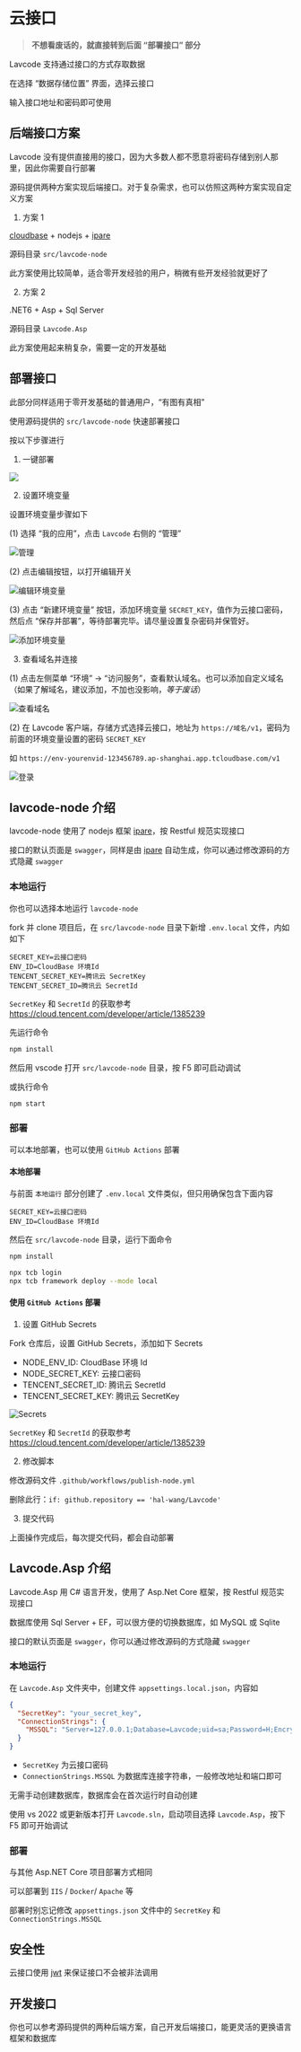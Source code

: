 # 云接口

> **不想看废话的，就直接转到后面 “部署接口” 部分**

Lavcode 支持通过接口的方式存取数据

在选择 “数据存储位置” 界面，选择云接口

输入接口地址和密码即可使用

## 后端接口方案

Lavcode 没有提供直接用的接口，因为大多数人都不愿意将密码存储到别人那里，因此你需要自行部署

源码提供两种方案实现后端接口。对于复杂需求，也可以仿照这两种方案实现自定义方案

1. 方案 1

[cloudbase](https://www.cloudbase.net/) + nodejs + [ipare](https://ipare.org)

源码目录 `src/lavcode-node`

此方案使用比较简单，适合零开发经验的用户，稍微有些开发经验就更好了

2. 方案 2

.NET6 + Asp + Sql Server

源码目录 `Lavcode.Asp`

此方案使用起来稍复杂，需要一定的开发基础

## 部署接口

此部分同样适用于零开发基础的普通用户，“有图有真相”

使用源码提供的 `src/lavcode-node` 快速部署接口

按以下步骤进行

1. 一键部署

[![](https://main.qcloudimg.com/raw/67f5a389f1ac6f3b4d04c7256438e44f.svg)](https://console.cloud.tencent.com/tcb/env/index?action=CreateAndDeployCloudBaseProject&appUrl=https%3A%2F%2Fgithub.com%2Fhal-wang%2FLavcode&branch=main&workDir=src/lavcode-node)

2. 设置环境变量

设置环境变量步骤如下

(1) 选择 “我的应用”，点击 `Lavcode` 右侧的 “管理”

![管理](./api/mng.png)

(2) 点击编辑按钮，以打开编辑开关

![编辑环境变量](./api/edit.png)

(3) 点击 “新建环境变量” 按钮，添加环境变量 `SECRET_KEY`，值作为云接口密码，然后点 “保存并部署”，等待部署完毕。请尽量设置复杂密码并保管好。

![添加环境变量](./api/add.png)

3. 查看域名并连接

(1) 点击左侧菜单 “环境” -> “访问服务”，查看默认域名。也可以添加自定义域名（如果了解域名，建议添加，不加也没影响，_等于废话_）

![查看域名](./api/url.png)

(2) 在 Lavcode 客户端，存储方式选择云接口，地址为 `https://域名/v1`，密码为前面的环境变量设置的密码 `SECRET_KEY`

如 `https://env-yourenvid-123456789.ap-shanghai.app.tcloudbase.com/v1`

![登录](./api/login.png)

## lavcode-node 介绍

lavcode-node 使用了 nodejs 框架 [ipare](https://ipare.org)，按 Restful 规范实现接口

接口的默认页面是 `swagger`，同样是由 [ipare](https://ipare.org) 自动生成，你可以通过修改源码的方式隐藏 `swagger`

### 本地运行

你也可以选择本地运行 `lavcode-node`

fork 并 clone 项目后，在 `src/lavcode-node` 目录下新增 `.env.local` 文件，内如如下

```
SECRET_KEY=云接口密码
ENV_ID=CloudBase 环境Id
TENCENT_SECRET_KEY=腾讯云 SecretKey
TENCENT_SECRET_ID=腾讯云 SecretId
```

`SecretKey` 和 `SecretId` 的获取参考 <https://cloud.tencent.com/developer/article/1385239>

先运行命令

```sh
npm install
```

然后用 vscode 打开 `src/lavcode-node` 目录，按 F5 即可启动调试

或执行命令

```sh
npm start
```

### 部署

可以本地部署，也可以使用 `GitHub Actions` 部署

#### 本地部署

与前面 `本地运行` 部分创建了 `.env.local` 文件类似，但只用确保包含下面内容

```
SECRET_KEY=云接口密码
ENV_ID=CloudBase 环境Id
```

然后在 `src/lavcode-node` 目录，运行下面命令

```sh
npm install

npx tcb login
npx tcb framework deploy --mode local
```

#### 使用 `GitHub Actions` 部署

1. 设置 GitHub Secrets

Fork 仓库后，设置 GitHub Secrets，添加如下 Secrets

- NODE_ENV_ID: CloudBase 环境 Id
- NODE_SECRET_KEY: 云接口密码
- TENCENT_SECRET_ID: 腾讯云 SecretId
- TENCENT_SECRET_KEY: 腾讯云 SecretKey

![Secrets](./api/secrets.png)

`SecretKey` 和 `SecretId` 的获取参考 <https://cloud.tencent.com/developer/article/1385239>

2. 修改脚本

修改源码文件 `.github/workflows/publish-node.yml`

删除此行：`if: github.repository == 'hal-wang/Lavcode'`

3. 提交代码

上面操作完成后，每次提交代码，都会自动部署

## Lavcode.Asp 介绍

Lavcode.Asp 用 C# 语言开发，使用了 Asp.Net Core 框架，按 Restful 规范实现接口

数据库使用 Sql Server + EF，可以很方便的切换数据库，如 MySQL 或 Sqlite

接口的默认页面是 `swagger`，你可以通过修改源码的方式隐藏 `swagger`

### 本地运行

在 `Lavcode.Asp` 文件夹中，创建文件 `appsettings.local.json`，内容如

```json
{
  "SecretKey": "your_secret_key",
  "ConnectionStrings": {
    "MSSQL": "Server=127.0.0.1;Database=Lavcode;uid=sa;Password=H;Encrypt=True;TrustServerCertificate=True;"
  }
}
```

- `SecretKey` 为云接口密码
- `ConnectionStrings.MSSQL` 为数据库连接字符串，一般修改地址和端口即可

无需手动创建数据库，数据库会在首次运行时自动创建

使用 vs 2022 或更新版本打开 `Lavcode.sln`，启动项目选择 `Lavcode.Asp`，按下 F5 即可开始调试

### 部署

与其他 Asp.NET Core 项目部署方式相同

可以部署到 `IIS` / `Docker`/ `Apache` 等

部署时别忘记修改 `appsettings.json` 文件中的 `SecretKey` 和 `ConnectionStrings.MSSQL`

## 安全性

云接口使用 [jwt](https://jwt.io/) 来保证接口不会被非法调用

## 开发接口

你也可以参考源码提供的两种后端方案，自己开发后端接口，能更灵活的更换语言框架和数据库
